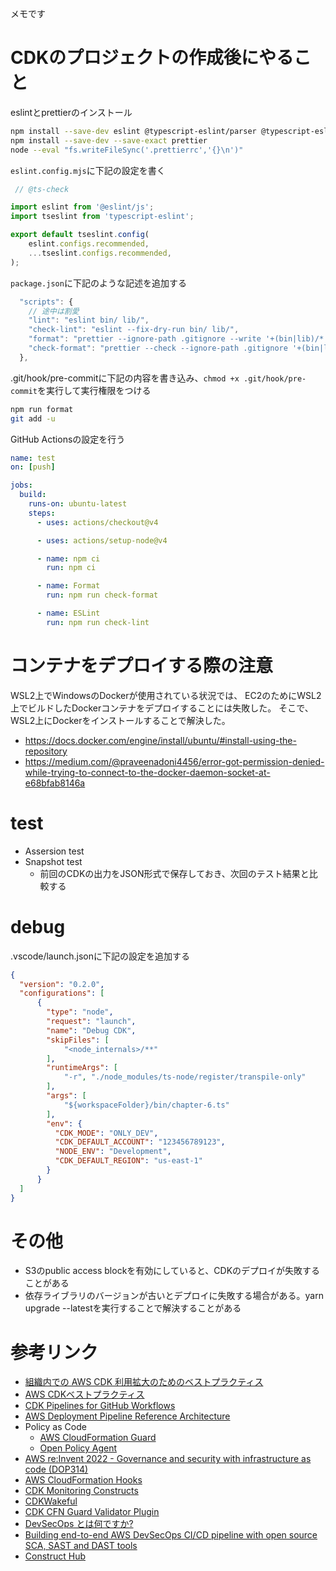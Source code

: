 メモです

# CDKのプロジェクトの作成後にやること

eslintとprettierのインストール
```bash
npm install --save-dev eslint @typescript-eslint/parser @typescript-eslint/eslint-plugin typescript-eslint
npm install --save-dev --save-exact prettier
node --eval "fs.writeFileSync('.prettierrc','{}\n')"
```
`eslint.config.mjs`に下記の設定を書く
```typescript
 // @ts-check

import eslint from '@eslint/js';
import tseslint from 'typescript-eslint';

export default tseslint.config(
    eslint.configs.recommended,
    ...tseslint.configs.recommended,
);
```
`package.json`に下記のような記述を追加する

```js
  "scripts": {
    // 途中は割愛
    "lint": "eslint bin/ lib/",
    "check-lint": "eslint --fix-dry-run bin/ lib/",
    "format": "prettier --ignore-path .gitignore --write '+(bin|lib)/*.+(js|ts|json)'",
    "check-format": "prettier --check --ignore-path .gitignore '+(bin|lib)/*.+(js|ts|json)'"
  },
```

.git/hook/pre-commitに下記の内容を書き込み、`chmod +x .git/hook/pre-commit`を実行して実行権限をつける
```bash
npm run format
git add -u
```

GitHub Actionsの設定を行う
```yaml
name: test 
on: [push]

jobs:
  build:
    runs-on: ubuntu-latest
    steps:
      - uses: actions/checkout@v4

      - uses: actions/setup-node@v4

      - name: npm ci
        run: npm ci

      - name: Format
        run: npm run check-format

      - name: ESLint
        run: npm run check-lint
```

# コンテナをデプロイする際の注意

WSL2上でWindowsのDockerが使用されている状況では、
EC2のためにWSL2上でビルドしたDockerコンテナをデプロイすることには失敗した。
そこで、WSL2上にDockerをインストールすることで解決した。

* https://docs.docker.com/engine/install/ubuntu/#install-using-the-repository
* https://medium.com/@praveenadoni4456/error-got-permission-denied-while-trying-to-connect-to-the-docker-daemon-socket-at-e68bfab8146a

# test

* Assersion test
* Snapshot test
  * 前回のCDKの出力をJSON形式で保存しておき、次回のテスト結果と比較する

# debug
.vscode/launch.jsonに下記の設定を追加する
```json
{
  "version": "0.2.0",
  "configurations": [
      {
        "type": "node",
        "request": "launch",
        "name": "Debug CDK",
        "skipFiles": [
            "<node_internals>/**"
        ],
        "runtimeArgs": [
            "-r", "./node_modules/ts-node/register/transpile-only"
        ],
        "args": [
            "${workspaceFolder}/bin/chapter-6.ts"
        ],
        "env": {
          "CDK_MODE": "ONLY_DEV",
          "CDK_DEFAULT_ACCOUNT": "123456789123",
          "NODE_ENV": "Development",
          "CDK_DEFAULT_REGION": "us-east-1"
        }
      }
  ]
}
```

# その他

* S3のpublic access blockを有効にしていると、CDKのデプロイが失敗することがある
* 依存ライブラリのバージョンが古いとデプロイに失敗する場合がある。yarn upgrade --latestを実行することで解決することがある

# 参考リンク

* [組織内での AWS CDK 利用拡大のためのベストプラクティス](https://aws.amazon.com/jp/blogs/news/best-practices-for-scaling-aws-cdk-adoption-within-your-organization/)
* [AWS CDKベストプラクティス](https://docs.aws.amazon.com/ja_jp/prescriptive-guidance/latest/best-practices-cdk-typescript-iac/best-practices.html)
* [CDK Pipelines for GitHub Workflows](https://github.com/cdklabs/cdk-pipelines-github)
* [AWS Deployment Pipeline Reference Architecture](https://pipelines.devops.aws.dev/application-pipeline/index.html)
* Policy as Code
  * [AWS CloudFormation Guard](https://github.com/aws-cloudformation/cloudformation-guard)
  * [Open Policy Agent](https://github.com/open-policy-agent/opa)
* [AWS re:Invent 2022 - Governance and security with infrastructure as code (DOP314) ](https://www.youtube.com/watch?v=7cYzYWcDyiM)
* [AWS CloudFormation Hooks](https://docs.aws.amazon.com/ja_jp/cloudformation-cli/latest/hooks-userguide/what-is-cloudformation-hooks.html)
* [CDK Monitoring Constructs](https://github.com/cdklabs/cdk-monitoring-constructs)
* [CDKWakeful](https://github.com/aws-samples/cdk-wakeful)
* [CDK CFN Guard Validator Plugin](https://github.com/cdklabs/cdk-validator-cfnguard)
* [DevSecOps とは何ですか?](https://aws.amazon.com/jp/what-is/devsecops/)
* [Building end-to-end AWS DevSecOps CI/CD pipeline with open source SCA, SAST and DAST tools](https://aws.amazon.com/jp/blogs/devops/building-end-to-end-aws-devsecops-ci-cd-pipeline-with-open-source-sca-sast-and-dast-tools/)
* [Construct Hub](https://constructs.dev/)